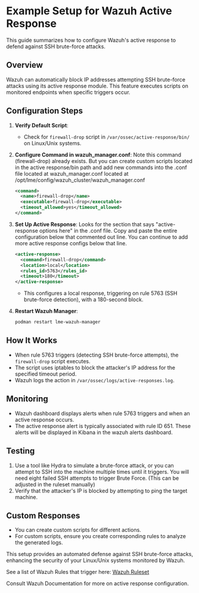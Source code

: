 # Example Setup for Wazuh Active Response

This guide summarizes how to configure Wazuh's active response to defend against SSH brute-force attacks.

## Overview

Wazuh can automatically block IP addresses attempting SSH brute-force attacks using its active response module. This feature executes scripts on monitored endpoints when specific triggers occur.

## Configuration Steps

1. **Verify Default Script**:
   - Check for `firewall-drop` script in `/var/ossec/active-response/bin/` on Linux/Unix systems.

2. **Configure Command in wazuh_manager.conf**: Note this command (firewall-drop) already exists. But you can create custom scripts located in the active response/bin path and add new commands into the .conf file located at wazuh_manager.conf located at /opt/lme/config/wazuh_cluster/wazuh_manager.conf



   ```xml
   <command>
     <name>firewall-drop</name>
     <executable>firewall-drop</executable>
     <timeout_allowed>yes</timeout_allowed>
   </command>
   ```

3. **Set Up Active Response**: Looks for the section that says "active-response options here" in the .conf file. Copy and paste the entire configuration below that commented out line. You can continue to add more active response configs below that line.
   ```xml
   <active-response>
     <command>firewall-drop</command>
     <location>local</location>
     <rules_id>5763</rules_id>
     <timeout>180</timeout>
   </active-response>
   ```
   - This configures a local response, triggering on rule 5763 (SSH brute-force detection), with a 180-second block.

4. **Restart Wazuh Manager**:
   ```bash
   podman restart lme-wazuh-manager
   ```

## How It Works

- When rule 5763 triggers (detecting SSH brute-force attempts), the `firewall-drop` script executes.
- The script uses iptables to block the attacker's IP address for the specified timeout period.
- Wazuh logs the action in `/var/ossec/logs/active-responses.log`.

## Monitoring

- Wazuh dashboard displays alerts when rule 5763 triggers and when an active response occurs.
- The active response alert is typically associated with rule ID 651. These alerts will be displayed in Kibana in the wazuh alerts dashboard.

## Testing

1. Use a tool like Hydra to simulate a brute-force attack, or you can attempt to SSH into the machine multiple times until it triggers. You will need eight failed SSH attempts to trigger Brute Force. (This can be adjusted in the ruleset manually)
2. Verify that the attacker's IP is blocked by attempting to ping the target machine.

## Custom Responses

- You can create custom scripts for different actions.
- For custom scripts, ensure you create corresponding rules to analyze the generated logs.

This setup provides an automated defense against SSH brute-force attacks, enhancing the security of your Linux/Unix systems monitored by Wazuh.

See a list of Wazuh Rules that trigger here: [Wazuh Ruleset](https://github.com/wazuh/wazuh/tree/master/ruleset/rules)

Consult Wazuh Documentation for more on active response configuration.

